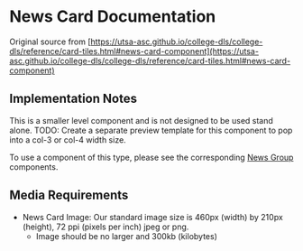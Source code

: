# News Card Documentation

Original source from [https://utsa-asc.github.io/college-dls/college-dls/reference/card-tiles.html#news-card-component](https://utsa-asc.github.io/college-dls/college-dls/reference/card-tiles.html#news-card-component)

## Implementation Notes

This is a smaller level component and is not designed to be used stand alone.  TODO: Create a separate preview template for this component to pop into a col-3 or col-4 width size.

To use a component of this type, please see the corresponding [News Group](news-group) components.

## Media Requirements

- News Card Image:  Our standard image size is 460px (width) by 210px (height), 72 ppi (pixels per inch) jpeg or png.
    - Image should be no larger and 300kb (kilobytes)